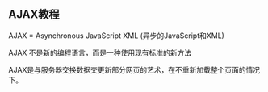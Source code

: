 ## AJAX教程

AJAX = Asynchronous JavaScript XML (异步的JavaScript和XML)

AJAX 不是新的编程语言，而是一种使用现有标准的新方法

AJAX是与服务器交换数据交更新部分网页的艺术，在不重新加载整个页面的情况下。

